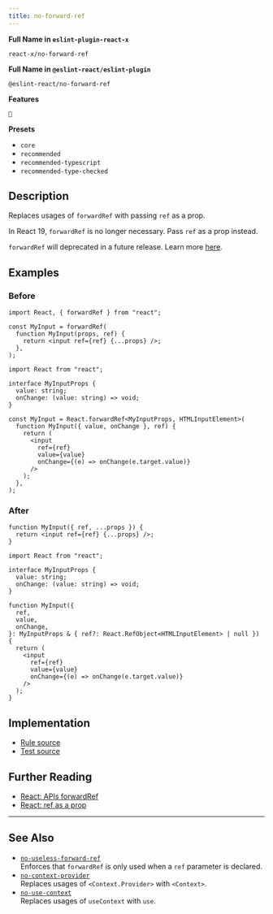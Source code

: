```yaml
---
title: no-forward-ref
---
```


**Full Name in `eslint-plugin-react-x`**

```plain copy
react-x/no-forward-ref
```

**Full Name in `@eslint-react/eslint-plugin`**

```plain copy
@eslint-react/no-forward-ref
```

**Features**

`🔄`

**Presets**

- `core`
- `recommended`
- `recommended-typescript`
- `recommended-type-checked`

## Description

Replaces usages of `forwardRef` with passing `ref` as a prop.

In React 19, `forwardRef` is no longer necessary. Pass `ref` as a prop instead.

`forwardRef` will deprecated in a future release. Learn more [here](https://react.dev/blog/2024/12/05/react-19#ref-as-a-prop).

## Examples

### Before

```tsx
import React, { forwardRef } from "react";

const MyInput = forwardRef(
  function MyInput(props, ref) {
    return <input ref={ref} {...props} />;
  },
);
```

```tsx
import React from "react";

interface MyInputProps {
  value: string;
  onChange: (value: string) => void;
}

const MyInput = React.forwardRef<MyInputProps, HTMLInputElement>(
  function MyInput({ value, onChange }, ref) {
    return (
      <input
        ref={ref}
        value={value}
        onChange={(e) => onChange(e.target.value)}
      />
    );
  },
);
```

### After

```tsx
function MyInput({ ref, ...props }) {
  return <input ref={ref} {...props} />;
}
```

```tsx
import React from "react";

interface MyInputProps {
  value: string;
  onChange: (value: string) => void;
}

function MyInput({
  ref,
  value,
  onChange,
}: MyInputProps & { ref?: React.RefObject<HTMLInputElement> | null }) {
  return (
    <input
      ref={ref}
      value={value}
      onChange={(e) => onChange(e.target.value)}
    />
  );
}
```

## Implementation

- [Rule source](https://github.com/Rel1cx/eslint-react/tree/main/packages/plugins/eslint-plugin-react-x/src/rules/no-forward-ref.ts)
- [Test source](https://github.com/Rel1cx/eslint-react/tree/main/packages/plugins/eslint-plugin-react-x/src/rules/no-forward-ref.spec.ts)

## Further Reading

- [React: APIs forwardRef](https://react.dev/reference/react/forwardRef)
- [React: ref as a prop](https://react.dev/blog/2024/12/05/react-19#ref-as-a-prop)

---

## See Also

- [`no-useless-forward-ref`](./no-useless-forward-ref)\
  Enforces that `forwardRef` is only used when a `ref` parameter is declared.
- [`no-context-provider`](./no-context-provider)\
  Replaces usages of `<Context.Provider>` with `<Context>`.
- [`no-use-context`](./no-use-context)\
  Replaces usages of `useContext` with `use`.
